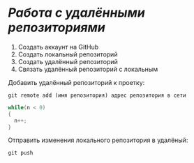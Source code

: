 # ***Работа с удалёнными репозиториями***
1. Создать аккаунт на GitHub
2. Создать локальный репозиторий
3. Создать удалённый репозиторий
4. Связать удалённый репозиторий с локальным

Добавить удалённый репозиторий к проетку:
```
git remote add (имя репозитория) адрес репозитория в сети
```
```C#
while(n < 0)
{
  n++;
}
```
Отправить изменения локального репозитория в удалёный:
```
git push
```